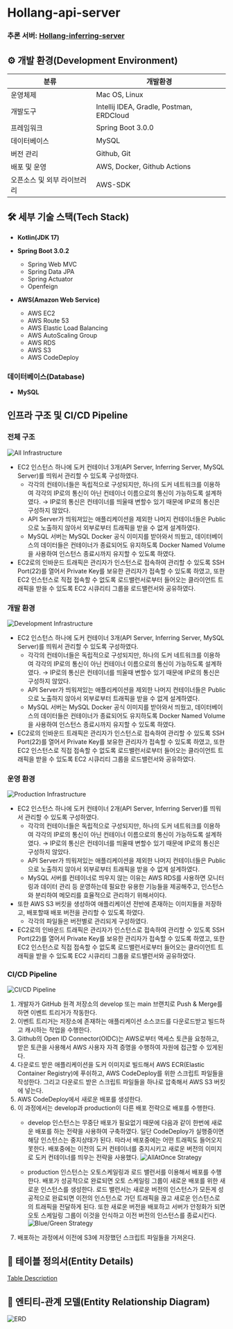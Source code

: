 # Hollang-api-server

### 추론 서버: [Hollang-inferring-server](https://github.com/swyg-goorm/inferring_server)

## ⚙️ 개발 환경(Development Environment)

| 분류 | 개발환경                                     | 
|---|------------------------------------------|
| 운영체제 | Mac OS, Linux                            |
| 개발도구 | Intellij IDEA, Gradle, Postman, ERDCloud |
| 프레임워크 | Spring Boot 3.0.0                        |
| 데이터베이스 | MySQL                                    |
| 버전 관리 | Github, Git                              |
| 배포 및 운영 | AWS, Docker, Github Actions              |
| 오픈소스 및 외부 라이브러리 | AWS-SDK                                  |

## 🛠 세부 기술 스택(Tech Stack)

- **Kotlin(JDK 17)**
- **Spring Boot 3.0.2**
    - Spring Web MVC
    - Spring Data JPA
    - Spring Actuator
    - Openfeign

- **AWS(Amazon Web Service)**
    - AWS EC2
    - AWS Route 53
    - AWS Elastic Load Balancing
    - AWS AutoScaling Group
    - AWS RDS
    - AWS S3
    - AWS CodeDeploy

### 데이터베이스(Database)

- **MySQL**

## 인프라 구조 및 CI/CD Pipeline

### 전체 구조

![All Infrastructure](./readme_files/infrastructure_all.png)

- EC2 인스턴스 하나에 도커 컨테이너 3개(API Server, Inferring Server, MySQL Server)를 띄워서 관리할 수 있도록 구성하였다.
  - 각각의 컨테이너들은 독립적으로 구성되지만, 하나의 도커 네트워크를 이용하여 각각의 IP로의 통신이 아닌 컨테이너 이름으로의 통신이 가능하도록 설계하였다. → IP로의 통신은 컨테이너를 띄울때 변할수 있기 때문에 IP로의 통신은 구성하지 않았다.
  - API Server가 띄워져있는 애플리케이션을 제외한 나머지 컨테이너들은 Public으로 노출하지 않아서 외부로부터 트래픽을 받을 수 없게 설계하였다.
  - MySQL 서버는 MySQL Docker 공식 이미지를 받아와서 띄웠고, 데이터베이스의 데이터들은 컨테이너가 종료되어도 유지하도록 Docker Named Volume을 사용하여 인스턴스 종료시까지 유지할 수 있도록 하였다.
- EC2로의 인바운드 트래픽은 관리자가 인스턴스로 접속하여 관리할 수 있도록 SSH Port(22)를 열어서 Private Key를 보유한 관리자가 접속할 수 있도록 하였고, 또한 EC2 인스턴스로 직접 접속할 수 없도록 로드밸런서로부터 들어오는 클라이언트 트래픽을 받을 수 있도록 EC2 시큐리티 그룹을 로드밸런서와 공유하였다.

### 개발 환경

![Development Infrastructure](./readme_files/infrastructure_dev.png)

- EC2 인스턴스 하나에 도커 컨테이너 3개(API Server, Inferring Server, MySQL Server)를 띄워서 관리할 수 있도록 구성하였다.
  - 각각의 컨테이너들은 독립적으로 구성되지만, 하나의 도커 네트워크를 이용하여 각각의 IP로의 통신이 아닌 컨테이너 이름으로의 통신이 가능하도록 설계하였다. → IP로의 통신은 컨테이너를 띄울때 변할수 있기 때문에 IP로의 통신은 구성하지 않았다.
  - API Server가 띄워져있는 애플리케이션을 제외한 나머지 컨테이너들은 Public으로 노출하지 않아서 외부로부터 트래픽을 받을 수 없게 설계하였다.
  - MySQL 서버는 MySQL Docker 공식 이미지를 받아와서 띄웠고, 데이터베이스의 데이터들은 컨테이너가 종료되어도 유지하도록 Docker Named Volume을 사용하여 인스턴스 종료시까지 유지할 수 있도록 하였다.
- EC2로의 인바운드 트래픽은 관리자가 인스턴스로 접속하여 관리할 수 있도록 SSH Port(22)를 열어서 Private Key를 보유한 관리자가 접속할 수 있도록 하였고, 또한 EC2 인스턴스로 직접 접속할 수 없도록 로드밸런서로부터 들어오는 클라이언트 트래픽을 받을 수 있도록 EC2 시큐리티 그룹을 로드밸런서와 공유하였다.

### 운영 환경

![Production Infrastructure](./readme_files/infrastructure_prod.png)

- EC2 인스턴스 하나에 도커 컨테이너 2개(API Server, Inferring Server)를 띄워서 관리할 수 있도록 구성하였다.
  - 각각의 컨테이너들은 독립적으로 구성되지만, 하나의 도커 네트워크를 이용하여 각각의 IP로의 통신이 아닌 컨테이너 이름으로의 통신이 가능하도록 설계하였다. → IP로의 통신은 컨테이너를 띄울때 변할수 있기 때문에 IP로의 통신은 구성하지 않았다.
  - API Server가 띄워져있는 애플리케이션을 제외한 나머지 컨테이너들은 Public으로 노출하지 않아서 외부로부터 트래픽을 받을 수 없게 설계하였다.
  - MySQL 서버를 컨테이너로 띄우지 않는 이유는 AWS RDS를 사용하면 모니터링과 데이터 관리 등 운영하는데 필요한 유용한 기능들을 제공해주고, 인스턴스와 분리하여 메모리를 효율적으로 관리하기 위해서이다.
- 또한 AWS S3 버킷을 생성하여 애플리케이션 전반에 존재하는 이미지들을 저장하고, 배포할때 배포 버전을 관리할 수 있도록 하였다.
  - 각각의 파일들은 버전별로 관리되게 구성하였다.
- EC2로의 인바운드 트래픽은 관리자가 인스턴스로 접속하여 관리할 수 있도록 SSH Port(22)를 열어서 Private Key를 보유한 관리자가 접속할 수 있도록 하였고, 또한 EC2 인스턴스로 직접 접속할 수 없도록 로드밸런서로부터 들어오는 클라이언트 트래픽을 받을 수 있도록 EC2 시큐리티 그룹을 로드밸런서와 공유하였다.

### CI/CD Pipeline

![CI/CD Pipeline](./readme_files/ci_cd_pipeline.png)

1. 개발자가 GitHub 원격 저장소의 develop 또는 main 브랜치로 Push & Merge를 하면 이벤트 트리거가 작동한다.
2. 이벤트 트리거는 저장소에 존재하는 애플리케이션 소스코드를 다운로드받고 빌드하고 캐시하는 작업을 수행한다.
3. Github의 Open ID Connector(OIDC)는 AWS로부터 액세스 토큰을 요청하고, 받은 토큰을 사용해서 AWS 사용자 자격 증명을 수행하여 자원에 접근할 수 있게된다.
4. 다운로드 받은 애플리케이션을 도커 이미지로 빌드해서 AWS ECR(Elastic Container Registry)에 푸쉬하고, AWS CodeDeploy를 위한 스크립트 파일들을 작성한다. 그리고 다운로드 받은 스크립트 파일들을 하나로 압축해서 AWS S3 버킷에 넣는다.
5. AWS CodeDeploy에서 새로운 배포를 생성한다.
6. 이 과정에서는 develop과 production이 다른 배포 전략으로 배포를 수행한다. 
   - develop 인스턴스는 무중단 배포가 필요없기 때문에 다음과 같이 한번에 새로운 배포를 하는 전략을 사용하여 구축하였다. 일단 CodeDeploy가 실행중이면 해당 인스턴스는 중지상태가 된다. 따라서 배포중에는 어떤 트래픽도 들어오지 못한다. 배포중에는 이전의 도커 컨테이너를 중지시키고 새로운 버전의 이미지로 도커 컨테이너를 띄우는 전략을 사용했다.
     ![AllAtOnce Strategy](./readme_files/codedeploy_allatonce_strategy.png)

   - production 인스턴스는 오토스케일링과 로드 밸런서를 이용해서 배포를 수행한다. 배포가 성공적으로 완료되면 오토 스케일링 그룹이 새로운 배포를 위한 새로운 인스턴스를 생성한다. 로드 밸런서는 새로운 버전의 인스턴스가 모든게 성공적으로 완료되면 이전의 인스턴스로 가던 트래픽을 끊고 새로운 인스턴스로의 트래픽을 전달하게 된다. 또한 새로운 버전을 배포하고 서버가 안정화가 되면 오토 스케일링 그룹이 이것을 인식하고 이전 버전의 인스턴스를 종료시킨다.
     ![Blue/Green Strategy](./readme_files/codedeploy_blue_green_strategy.png)
7. 배포하는 과정에서 이전에 S3에 저장했던 스크립트 파일들을 가져온다.

## 📝 테이블 정의서(Entity Details)

[Table Description](./readme_files/Hollang_table_desc.pdf)

## 🔗 엔티티-관계 모델(Entity Relationship Diagram)

![ERD](./readme_files/Hollang_ERD.png)